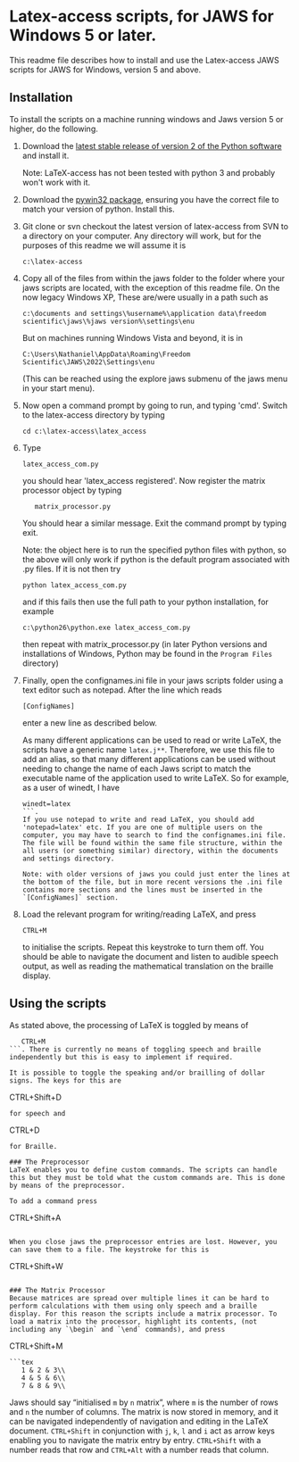 # Latex-access scripts, for JAWS for Windows 5 or later.

This readme file describes how to install and use the Latex-access JAWS scripts for JAWS for Windows, version 5 and above.

## Installation
To install the scripts on a machine running windows and Jaws version 5 or higher, do the following.
1. Download the [latest stable release of version 2 of the Python software](https://www.python.org/downloads/release/python-2718/) and install it.
   
   Note: LaTeX-access has not been tested with python 3 and probably won't work with it.
2. Download the [pywin32 package](https://sourceforge.net/projects/pywin32), ensuring you have the correct file to match your version of python. Install this.
3. Git clone or svn checkout the latest version of latex-access from SVN to a directory on your computer. Any directory will work, but for the purposes of this readme we will assume it is
   ```
   c:\latex-access
   ```
4. Copy all of the files from within the jaws folder to the folder where your jaws scripts are located, with the exception of this readme file. On the now legacy Windows XP, These are/were usually in a path such as
   ```
   c:\documents and settings\%username%\application data\freedom scientific\jaws\%jaws version%\settings\enu
   ```
   But on machines running Windows Vista and beyond, it is in
   ```
   C:\Users\Nathaniel\AppData\Roaming\Freedom Scientific\JAWS\2022\Settings\enu
   ```
   (This can be reached using the explore jaws submenu of the jaws menu in your start menu).
5. Now open a command prompt by going to run, and typing 'cmd'. Switch to the latex-access directory by typing
   ```
   cd c:\latex-access\latex_access
   ```
6. Type
   ```
   latex_access_com.py
   ```
   you should hear 'latex_access registered'. Now register the matrix processor object by typing
   ```
      matrix_processor.py
   ```
   You should hear a similar message. Exit the command prompt by typing exit.
   
   Note: the object here is to run the specified python files with python, so the above will only work if python is the default program
associated with .py files. If it is not then try
   ```
   python latex_access_com.py
   ```
   and if this fails then use the full path to your python installation,
for example
   ```
   c:\python26\python.exe latex_access_com.py
   ```
   then repeat with matrix_processor.py (in later Python versions and installations of Windows, Python may be found in the `Program Files` directory)
7. Finally, open the confignames.ini file in your jaws scripts folder using a text editor such as notepad. After the line which reads
   ```
   [ConfigNames]
   ```
   enter a new line as described below.
   
   As many different applications can be used to read or write LaTeX, the scripts have a generic name `latex.j**`. Therefore, we use this file to add an alias, so that many different applications can be used without needing to change the name of each Jaws script to match the executable name of the application used to write LaTeX. So for example, as a user of winedt, I have
   ```
   winedt=latex
   ```.
   If you use notepad to write and read LaTeX, you should add 'notepad=latex' etc. If you are one of multiple users on the computer, you may have to search to find the confignames.ini file. The file will be found within the same file structure, within the all users (or something similar) directory, within the documents and settings directory.
   
   Note: with older versions of jaws you could just enter the lines at the bottom of the file, but in more recent versions the .ini file contains more sections and the lines must be inserted in the `[ConfigNames]` section.
8. Load the relevant program for writing/reading LaTeX, and press
   ```
   CTRL+M
   ```
   to initialise the scripts. Repeat this keystroke to turn them off. You should be able to navigate the document and listen to audible speech output, as well as reading the mathematical translation on the braille display.

## Using the scripts
As stated above, the processing of LaTeX is toggled by means of
```
   CTRL+M
```. There is currently no means of toggling speech and braille independently but this is easy to implement if required. 

It is possible to toggle the speaking and/or brailling of dollar signs. The keys for this are
```
   CTRL+Shift+D
```
for speech and
```
   CTRL+D
```
for Braille.

### The Preprocessor
LaTeX enables you to define custom commands. The scripts can handle this but they must be told what the custom commands are. This is done by means of the preprocessor.

To add a command press
```
   CTRL+Shift+A
```. In the first textbox, enter the custom command, in the next enter the number of arguments, 0 if there are none, and in the 3rd box enter the translation of the custom command. The translation is the standard LaTeX equivalent of the command, using #n to denote places where the nth argument should be interpolated into the translation. The 3 textboxes correspond to the 3 arguments to the \newcommand command used to define the custom command.

When you close jaws the preprocessor entries are lost. However, you can save them to a file. The keystroke for this is
```
   CTRL+Shift+W
```, after which you must enter a full file name including path. To load saved preprocessor data the keystroke is control+shift+r. You can in fact reload multiple preprocessor files and their entries will be merged, however if the result is then saved all the entries will be saved in one file.

### The Matrix Processor
Because matrices are spread over multiple lines it can be hard to perform calculations with them using only speech and a braille display. For this reason the scripts include a matrix processor. To load a matrix into the processor, highlight its contents, (not including any `\begin` and `\end` commands), and press
```
   CTRL+Shift+M
```. For example you might highlight the following:
```tex
   1 & 2 & 3\\
   4 & 5 & 6\\
   7 & 8 & 9\\
```
Jaws should say &ldquo;initialised `m` by `n` matrix&rdquo;, where `m` is the number of rows and `n` the number of columns. The matrix is now stored in memory, and it can be navigated independently of navigation and
editing in the LaTeX document. `CTRL+Shift` in conjunction with `j`, `k`, `l` and `i` act as arrow keys enabling you to navigate the matrix entry by entry. `CTRL+Shift` with a number reads that row and `CTRL+Alt` with a number reads that column.
